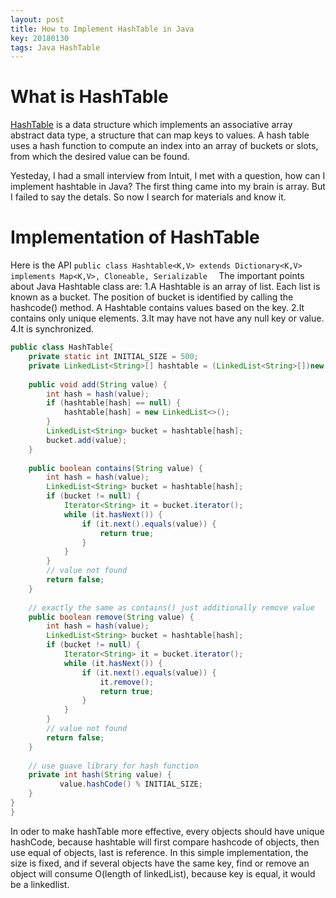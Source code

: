 ```yaml
---
layout: post
title: How to Implement HashTable in Java
key: 20180130
tags: Java HashTable
---
```


# What is HashTable
[HashTable](https://en.wikipedia.org/wiki/Hash_table) is a data structure which implements an associative array abstract data type, a structure that can map keys to values. A hash table uses a hash function to compute an index into an array of buckets or slots, from which the desired value can be found.

Yesteday, I had a small interview from Intuit, I met with a question, how can I implement hashtable in Java? The first thing came into my brain is array. But I failed to say the detals. So now I search for materials and know it.

# Implementation of HashTable
Here is the API
`public class Hashtable<K,V> extends Dictionary<K,V> implements Map<K,V>, Cloneable, Serializable  `
The important points about Java Hashtable class are:
1.A Hashtable is an array of list. Each list is known as a bucket. The position of bucket is identified by calling the hashcode() method. A Hashtable contains values based on the key.
2.It contains only unique elements.
3.It may have not have any null key or value.
4.It is synchronized.

```java
public class HashTable{
	private static int INITIAL_SIZE = 500;
	private LinkedList<String>[] hashtable = (LinkedList<String>[])new LinkedList[INITIAL_SIZE];
     
    public void add(String value) {
        int hash = hash(value);
        if (hashtable[hash] == null) {
            hashtable[hash] = new LinkedList<>();
        }
        LinkedList<String> bucket = hashtable[hash];
        bucket.add(value);
    }
     
    public boolean contains(String value) {
        int hash = hash(value);
        LinkedList<String> bucket = hashtable[hash];
        if (bucket != null) {
            Iterator<String> it = bucket.iterator();
            while (it.hasNext()) {
                if (it.next().equals(value)) {
                    return true;
                }
            }
        }
        // value not found
        return false;
    }
 
    // exactly the same as contains() just additionally remove value
    public boolean remove(String value) {
        int hash = hash(value);
        LinkedList<String> bucket = hashtable[hash];
        if (bucket != null) {
            Iterator<String> it = bucket.iterator();
            while (it.hasNext()) {
                if (it.next().equals(value)) {
                    it.remove();
                    return true;
                }
            }
        }
        // value not found
        return false;
    }
     
    // use guave library for hash function
    private int hash(String value) {
           value.hashCode() % INITIAL_SIZE;
    }
}
}
```
In oder to make hashTable more effective, every objects should have unique hashCode, because hashtable will first compare hashcode of objects, then use equal of objects, last is reference.
In this simple implementation, the size is fixed, and if several objects have the same key, find or remove an object will consume O(length of linkedList), because key is equal, it would be a linkedlist.

